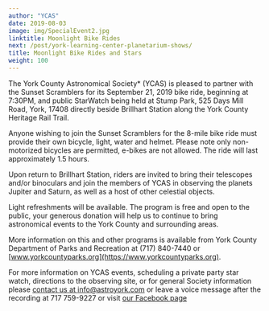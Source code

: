 ```yaml
---
author: "YCAS"
date: 2019-08-03
image: img/SpecialEvent2.jpg
linktitle: Moonlight Bike Rides
next: /post/york-learning-center-planetarium-shows/
title: Moonlight Bike Rides and Stars
weight: 100
---
```

The York County Astronomical Society* (YCAS) is pleased to partner with the Sunset Scramblers for its September 21, 2019 bike ride, beginning at 7:30PM, and public StarWatch being held at Stump Park, 525 Days Mill Road, York, 17408 directly beside Brillhart Station along the York County Heritage Rail Trail. 

Anyone wishing to join the Sunset Scramblers for the 8-mile bike ride must provide their own bicycle, light, water and helmet. Please note only non-motorized bicycles are permitted, e-bikes are not allowed. The ride will last approximately 1.5 hours. 

Upon return to Brillhart Station, riders are invited to bring their telescopes and/or binoculars and join the members of YCAS in observing the planets Jupiter and Saturn, as well as a host of other celestial objects. 

Light refreshments will be available. The program is free and open to the public, your generous donation will help us to continue to bring astronomical events to the York County and surrounding areas. 

More information on this and other programs is available from York County Department of Parks and Recreation at (717) 840-7440 or [www.yorkcountyparks.org](https://www.yorkcountyparks.org).

For more information on YCAS events, scheduling a private party star watch, directions to the observing site, or for general Society information please [contact us at info@astroyork.com](info@astroyork.com) or leave a voice message after the recording at 717 759-9227 or visit [our Facebook page](https://www.facebook.com/astroyork)